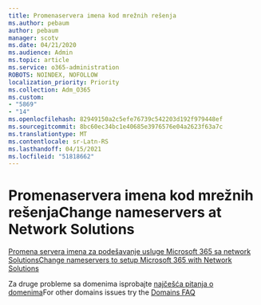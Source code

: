 ```yaml
---
title: Promenaservera imena kod mrežnih rešenja
ms.author: pebaum
author: pebaum
manager: scotv
ms.date: 04/21/2020
ms.audience: Admin
ms.topic: article
ms.service: o365-administration
ROBOTS: NOINDEX, NOFOLLOW
localization_priority: Priority
ms.collection: Adm_O365
ms.custom:
- "5869"
- "14"
ms.openlocfilehash: 82949150a2c5efe76739c542203d192f979448ef
ms.sourcegitcommit: 8bc60ec34bc1e40685e3976576e04a2623f63a7c
ms.translationtype: MT
ms.contentlocale: sr-Latn-RS
ms.lasthandoff: 04/15/2021
ms.locfileid: "51818662"
---
```

# <a name="change-nameservers-at-network-solutions"></a><span data-ttu-id="b5cc5-102">Promenaservera imena kod mrežnih rešenja</span><span class="sxs-lookup"><span data-stu-id="b5cc5-102">Change nameservers at Network Solutions</span></span>

[<span data-ttu-id="b5cc5-103">Promena servera imena za podešavanje usluge Microsoft 365 sa network Solutions</span><span class="sxs-lookup"><span data-stu-id="b5cc5-103">Change nameservers to setup Microsoft 365 with Network Solutions</span></span>](https://docs.microsoft.com/microsoft-365/admin/dns/change-nameservers-at-network-solutions?view=o365-worldwide)

<span data-ttu-id="b5cc5-104">Za druge probleme sa domenima isprobajte [najčešća pitanja o domenima](https://docs.microsoft.com/microsoft-365/admin/setup/domains-faq?view=o365-worldwide)</span><span class="sxs-lookup"><span data-stu-id="b5cc5-104">For other domains issues try the [Domains FAQ](https://docs.microsoft.com/microsoft-365/admin/setup/domains-faq?view=o365-worldwide)</span></span>